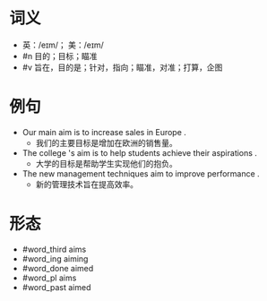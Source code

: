 # 词义
- 英：/eɪm/； 美：/eɪm/
- #n 目的；目标；瞄准
- #v 旨在，目的是；针对，指向；瞄准，对准；打算，企图
# 例句
- Our main aim is to increase sales in Europe .
	- 我们的主要目标是增加在欧洲的销售量。
- The college 's aim is to help students achieve their aspirations .
	- 大学的目标是帮助学生实现他们的抱负。
- The new management techniques aim to improve performance .
	- 新的管理技术旨在提高效率。
# 形态
- #word_third aims
- #word_ing aiming
- #word_done aimed
- #word_pl aims
- #word_past aimed
